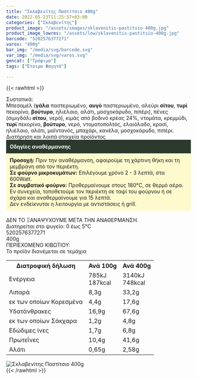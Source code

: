 ```yaml
---
title: "Σκλαβενίτης Παστίτσιο 400g"
date: 2022-05-23T11:25:57+03:00
categories: ["Σκλαβενίτης"]
product_image: "/assets/images/sklavenitis-pastitsio-400g.jpg"
product_image_lowres: "/assets/low/sklavenitis-pastitsio-400g.jpg"
barcode: "5202576377271"
varos: "400g"
bar_img: "/media/svg/barcode.svg"
var_img: "/media/svg/varos.svg"
gencat: ["Τρόφιμα"]
tags: ["Έτοιμα Φαγητά"]

---
```

{{< rawhtml >}}

<div class="sload584"><div class="product"><div id="sistatika">Συστατικά:</div><div class="alltext">Μπεσαμέλ (<b>γάλα</b> παστεριωμένο, <b>αυγό</b> παστεριωμένο, αλεύρι <b>σίτου</b>, <b>τυρί</b> πεκορίνο, <b>βούτυρο</b>, ηλιέλαιο, αλάτι, μοσχοκάρυδο, πιπέρι), πένες (σιμιγδάλι <b>σίτου</b>, νερό), κιμάς από βοδινό κρέας 24%, ντομάτα, κρεμμύδι, <b>τυρί</b> πεκορίνο, <b>βούτυρο</b>, νερό, ντοματοπολτός, ελαιόλαδο, κρασί, ηλιέλαιο, αλάτι, μαϊντανός, μπαχάρι, κανέλα, μοσχοκάρυδο, πιπέρι.</div><div id="loipa">Διατήρηση και λοιπά στοιχεία προϊόντος</div><div class="alltext"><div style="background:#2b3a2d;padding:10px;color:#fff"><b>Οδηγίες αναθέρμανσης</b></div><div style="background:#ffface;padding:10px;"><b>Προσοχή:</b> Πριν την αναθέρμανση, αφαιρούμε τη χάρτινη θήκη και τη μεμβράνη από τον περιέκτη.<br><b>Σε φούρνο μικροκυμάτων:</b> Επιλέγουμε χρόνο 2 - 3 λεπτά, στα 600Watt.<br><b>Σε συμβατικό φούρνο:</b> Προθερμαίνουμε στους 180°C, σε θερμό αέρα. Εν συνεχεία, τοποθετούμε τον περιέκτη σε ταψί του φούρνου ή σε σχάρα και αναθερμαίνουμε για 15 λεπτά.<br>Δεν ενδείκνυται η λειτουργία με αντιστάσεις ή grill.</div><br>ΔΕΝ ΤΟ ΞΑΝΑΨΥΧΟΥΜΕ ΜΕΤΑ ΤΗΝ ΑΝΑΘΕΡΜΑΝΣΗ.<br>Διατηρείται στο ψυγείο: 0 έως 5°C<br></div><div id="barcode"><div id="barimage1"></div><span id="bartext">5202576377271</span></div><div id="varos"><div id="varosimage1"></div><span id="varostext">400g</span></div><div id="kivotio">ΠΕΡΙΕΧΟΜΕΝΟ ΚΙΒΩΤΙΟΥ:<br>Το προϊόν διανέμεται σε τεμάχια</div><div class="tabout"><table id="diatable"><tbody><tr><th>Διατροφική δήλωση</th><th>Ανά 100g</th><th>Ανά 400g</th></tr><tr><td class="texr2">Ενέργεια</td><td class="texr">785kJ<br>187kcal</td><td class="texr">3140kJ<br>748kcal</td></tr><tr><td class="texr2">Λιπαρά</td><td class="texr">8,3g</td><td class="texr">33,2g</td></tr><tr><td class="gray">εκ των οποίων Κορεσµένα</td><td class="gray2">4,4g</td><td class="gray2">17,6g</td></tr><tr><td class="texr2">Yδατάνθρακες</td><td class="texr">16,9g</td><td class="texr">67,6g</td></tr><tr><td class="gray">εκ των οποίων Σάκχαρα</td><td class="gray2">1,2g</td><td class="gray2">4,8g</td></tr><tr><td class="texr2">Eδώδιμες ίνες</td><td class="texr">1,7g</td><td class="texr">6,8g</td></tr><tr><td class="texr2">Πρωτεΐνες</td><td class="texr">10,4g</td><td class="texr">41,6g</td></tr><tr><td class="texr2">Αλάτι</td><td class="texr">0,65g</td><td class="texr">2,58g</td></tr></tbody></table></div><p></p><div class="pimg"><img alt="Σκλαβενίτης Παστίτσιο 400g" title="Σκλαβενίτης Παστίτσιο 400g" src="/assets/images/sklavenitis-pastitsio-400g.jpg"></div></div></div>
{{< /rawhtml >}}


